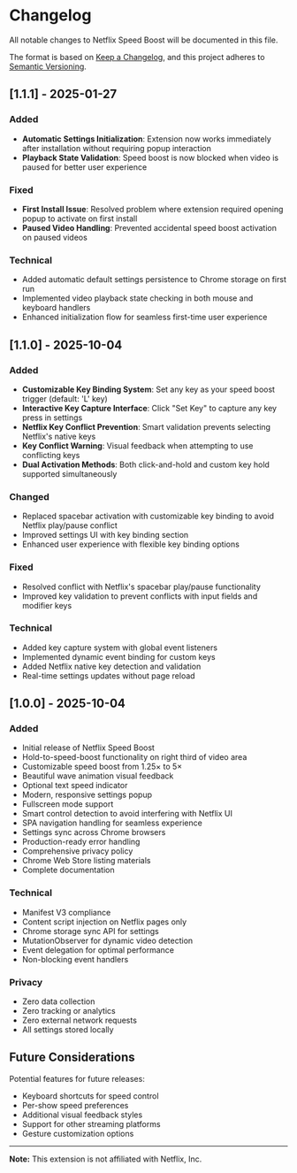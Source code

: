# Changelog

All notable changes to Netflix Speed Boost will be documented in this file.

The format is based on [Keep a Changelog](https://keepachangelog.com/en/1.0.0/),
and this project adheres to [Semantic Versioning](https://semver.org/spec/v2.0.0.html).

## [1.1.1] - 2025-01-27

### Added
- **Automatic Settings Initialization**: Extension now works immediately after installation without requiring popup interaction
- **Playback State Validation**: Speed boost is now blocked when video is paused for better user experience

### Fixed
- **First Install Issue**: Resolved problem where extension required opening popup to activate on first install
- **Paused Video Handling**: Prevented accidental speed boost activation on paused videos

### Technical
- Added automatic default settings persistence to Chrome storage on first run
- Implemented video playback state checking in both mouse and keyboard handlers
- Enhanced initialization flow for seamless first-time user experience

## [1.1.0] - 2025-10-04

### Added
- **Customizable Key Binding System**: Set any key as your speed boost trigger (default: 'L' key)
- **Interactive Key Capture Interface**: Click "Set Key" to capture any key press in settings
- **Netflix Key Conflict Prevention**: Smart validation prevents selecting Netflix's native keys
- **Key Conflict Warning**: Visual feedback when attempting to use conflicting keys
- **Dual Activation Methods**: Both click-and-hold and custom key hold supported simultaneously

### Changed
- Replaced spacebar activation with customizable key binding to avoid Netflix play/pause conflict
- Improved settings UI with key binding section
- Enhanced user experience with flexible key binding options

### Fixed
- Resolved conflict with Netflix's spacebar play/pause functionality
- Improved key validation to prevent conflicts with input fields and modifier keys

### Technical
- Added key capture system with global event listeners
- Implemented dynamic event binding for custom keys
- Added Netflix native key detection and validation
- Real-time settings updates without page reload

## [1.0.0] - 2025-10-04

### Added
- Initial release of Netflix Speed Boost
- Hold-to-speed-boost functionality on right third of video area
- Customizable speed boost from 1.25× to 5×
- Beautiful wave animation visual feedback
- Optional text speed indicator
- Modern, responsive settings popup
- Fullscreen mode support
- Smart control detection to avoid interfering with Netflix UI
- SPA navigation handling for seamless experience
- Settings sync across Chrome browsers
- Production-ready error handling
- Comprehensive privacy policy
- Chrome Web Store listing materials
- Complete documentation

### Technical
- Manifest V3 compliance
- Content script injection on Netflix pages only
- Chrome storage sync API for settings
- MutationObserver for dynamic video detection
- Event delegation for optimal performance
- Non-blocking event handlers

### Privacy
- Zero data collection
- Zero tracking or analytics
- Zero external network requests
- All settings stored locally

## Future Considerations

Potential features for future releases:
- Keyboard shortcuts for speed control
- Per-show speed preferences
- Additional visual feedback styles
- Support for other streaming platforms
- Gesture customization options

---

**Note:** This extension is not affiliated with Netflix, Inc.


